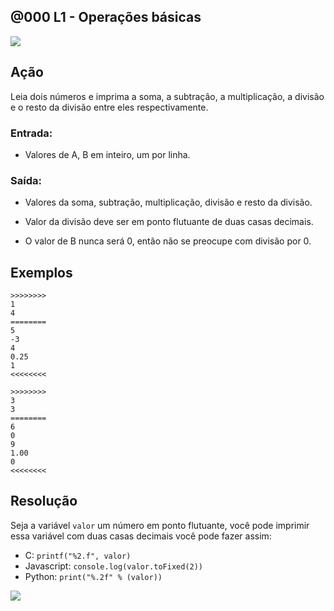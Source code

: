 ## @000 L1 - Operações básicas
[](solver.c)
![](https://raw.githubusercontent.com/qxcodefup/arcade/master/base/000/cover.jpg)

## Ação

Leia dois números e imprima a soma, a subtração, a multiplicação, a divisão e o resto da divisão entre eles respectivamente.

### Entrada:

* Valores de A, B em inteiro, um por linha.

### Saída:

* Valores da soma, subtração, multiplicação, divisão e resto da divisão.

* Valor da divisão deve ser em ponto flutuante de duas casas decimais.
* O valor de B nunca será 0, então não se preocupe com divisão por 0.


## Exemplos

```
>>>>>>>>
1
4
========
5
-3
4
0.25
1
<<<<<<<<

>>>>>>>>
3
3
========
6
0
9
1.00
0
<<<<<<<<
```

## Resolução
Seja a variável `valor` um número em ponto flutuante, você pode imprimir essa variável com duas casas decimais você pode fazer assim:
- C: `printf("%2.f", valor)`
- Javascript: `console.log(valor.toFixed(2))`
- Python: `print("%.2f" % (valor))`


[![](https://raw.githubusercontent.com/qxcodefup/arcade/master/base/000/video.png)](https://youtu.be/XbjHzCULmEI)